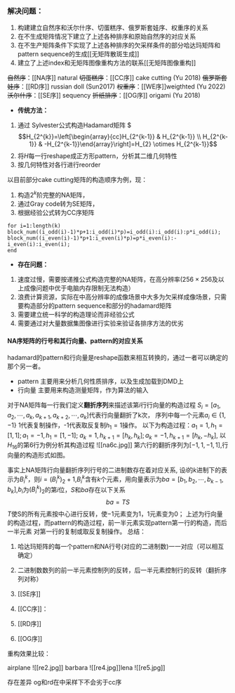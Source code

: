 ### 解决问题：
1. 构建建立自然序和沃尔什序、切蛋糕序、俄罗斯套娃序、权重序的关系
2. 在不生成矩阵情况下建立了上述各种排序和原始自然序的对应关系
3. 在不生产矩阵条件下实现了上述各种排序的欠采样条件的部分哈达玛矩阵和pattern sequence的生成[[无矩阵散斑生成]]
4. 建立了上述index和无矩阵图像重构方法的联系[[无矩阵图像重构]]

~~自然序~~：[[NA序]]  natural
~~切蛋糕序~~：[[CC序]] cake cutting (Yu 2018)
~~俄罗斯套娃序~~：[[RD序]] russian doll (Sun2017)
~~权重序~~：[[WE序]]weigthted (Yu 2022)
~~沃尔什序~~：[[SE序]] sequency
~~折纸排序~~：[[OG序]] origami (Yu 2018)
* **传统方法：**
1. 通过 Sylvester公式构造Hadamard矩阵 
$$$H_{2^{k}}=\left[\begin{array}{cc}H_{2^{k-1}} & H_{2^{k-1}} \\ H_{2^{k-1}} & -H_{2^{k-1}}\end{array}\right]=H_{2} \otimes H_{2^{k-1}}$$
2. 将$H$每一行reshape成正方形pattern，分析其二维几何特性
3. 按几何特性对各行进行reorder

以目前部分cake cutting矩阵的构造顺序为例，现：
1. 构造$2^k$阶完整的NA矩阵，
2. 通过Gray code转为SE矩阵，
3. 根据经验公式转为CC序矩阵
``` 
for i=1:length(k) block_num((i_odd(i)-1)*p+1:i_odd(i)*p)=i_odd(i):i_odd(i):p*i_odd(i);
block_num((i_even(i)-1)*p+1:i_even(i)*p)=p*i_even(i):-i_even(i):i_even(i);
end
```
- **存在问题：**
1. 速度过慢，需要按递推公式构造完整的NA矩阵，在高分辨率($256\times256$及以上成像问题中优于电脑内存限制无法构造）
2. 浪费计算资源，实际在中高分辨率的成像场景中大多为欠采样成像场景，只需要构造部分的pattern sequence和部分的hadamard矩阵
3. 需要建立统一科学的构造理论而非经验公式
4. 需要通过对大量数据集图像进行实验来验证各排序方法的优劣
#### NA序矩阵的行号和其行向量、pattern的对应关系
hadamard的pattern和行向量是reshape函数来相互转换的，通过一者可以确定的那个另一者。
- pattern 主要用来分析几何性质排序，以及生成加载到DMD上
- 行向量 主要用来构造测量矩阵，作为算法的输入

对于NA矩阵每一行我们定义**翻折序列**来描述该第$i$行行向量的构造过程
$S_i=[a_{1}, a_{2}, \cdots, a_{k}, a_{k+1}, a_{k+2}, \cdots, a_{k} ]$代表行向量翻折了k次，
 序列中每一个元素$a_i\in\{1,-1\}$ 1代表复制操作，-1代表取反复制$h_1=1$操作。
 以下为构造过程：$a_1=1,h_1=[1,1];a_1=-1,h_1=[1,-1]$; $a_{k}=1,h_{k+1}=[h_{k},h_{k}];a_{k}=-1,h_{k+1}=[h_{k},-h_{k}]$,
以$H_{16}$的第6行为例分析其构造过程
![[na6c.jpg]]
第六行的翻折序列为$[-1,1,-1,1]$,行向量的构造形式如图。

事实上NA矩阵行向量翻折序列行号的二进制数存在着对应关系,
	设$i$的$k$进制下的表示为$B_i^{k}$，则$i=(B_i^{k})_2+1$,$B_i^{k}$含有$k$个元素，用向量表示为$ba=[b_1,b_2,\cdots,b_{k-1},b_k]$,$b_i$为$(B_i^{k})_2$的第$i$位，$S$和$ba$存在以下关系
	$$
	ba=TS
$$
$T$使S的所有元素按中心进行反转，使$-1$元素变为1，1元素变为0；
上述为行向量的构造过程，而pattern的构造过程，前一半元素实现pattern第一行的构造，而后一半元素 对第一行的复制或取反复制操作。
总结：
1. 哈达玛矩阵的每一个pattern和NA行号(对应的二进制数)一一对应（可以相互确定）
2. 二进制数数列的前一半元素控制列的反转，后一半元素控制行的反转（翻折序列对称）

1. [[SE序]]
2. [[CC序]]：
3. [[RD序]]
4. [[OG序]]

重构效果比较：


airplane
![[re2.jpg]]
barbara
![[re4.jpg]]lena
![[re5.jpg]] 

存在差异
og和rd在中采样下不会劣于cc序